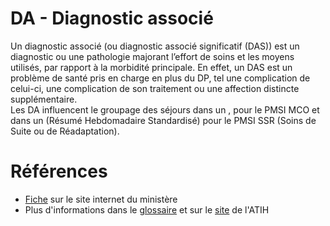 # DA - Diagnostic associé
<!-- SPDX-License-Identifier: MPL-2.0 -->

Un diagnostic associé (ou diagnostic associé significatif (DAS)) est un diagnostic ou une pathologie majorant l’effort de soins et les moyens utilisés, par rapport à la morbidité principale. En effet, un DAS est un problème de santé pris en charge en plus du DP, tel une complication de celui-ci, une complication de son traitement ou une affection distincte supplémentaire.  
Les DA influencent le groupage des séjours dans un <link-previewer href="GHM.html" text="GHM" preview-title="GHM - Groupe homogène de malades" preview-text="Un groupe homogène de malades regroupe les prises en charge de même nature médicale et économique et constitue la catégorie élémentaire de classification en MCO. "/>, pour le PMSI MCO et dans un <link-previewer href="RHS.html" text="RHS" preview-title="RHS - Résumé Hebdomadaire Standardisé"/> (Résumé Hebdomadaire Standardisé) pour le PMSI SSR (Soins de Suite ou de Réadaptation).

# Références

- [Fiche](https://solidarites-sante.gouv.fr/professionnels/gerer-un-etablissement-de-sante-medico-social/financement/financement-des-etablissements-de-sante-10795/financement-des-etablissements-de-sante-glossaire/article/diagnostic-associe-da) sur le site internet du ministère
- Plus d'informations dans le [glossaire](https://www.atih.sante.fr/glossaire) et sur le [site](https://www.atih.sante.fr/) de l'ATIH
